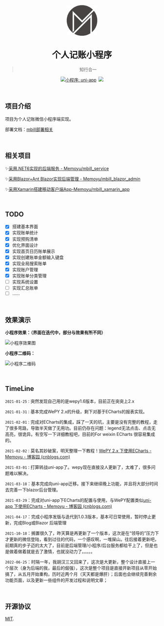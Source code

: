 <h1  align="center">
    <a href="http://memoyu.cn/">
        <img width="100" height="100" src="https://raw.githubusercontent.com/Memoyu/CoreMe/master/doc/images/memoyu.png">
    </a>
    </br>
    </br>
     <span  align="center">
          个人记账小程序
     </span>
</h1>
<div align="center">

> 知行合一

[![小程序: uni-app](https://img.shields.io/badge/小程序-uni--app-blue)](https://github.com/dcloudio/uni-app)&ensp;[![](https://img.shields.io/badge/license-MIT-3963bc.svg)](LICENSE)

</div>

&nbsp;

## 项目介绍

项目为个人记账微信小程序端实现。

部署文档：[mbill部署相关 ](https://www.yuque.com/memoyu/sz8ae0/pnbr6haohkhid0tf)

&nbsp;

## 相关项目

✨[采用.NET6实现的后端服务 - Memoyu/mbill_service](https://github.com/Memoyu/mbill_service)

✨[采用Blazor+Ant Blazor实现后端管理 - Memoyu/mbill_blazor_admin](https://github.com/Memoyu/mbill_blazor_admin)

✨[采用Xamarin搭建移动客户端App-Memoyu/mbill_xamarin_app](https://github.com/Memoyu/mbill_xamarin_app)

&nbsp;

## TODO

- [x] 搭建基本界面
- [x] 实现账单统计
- [x] 实现预购清单
- [x] 优化界面设计
- [x] 实现首页日历账单展示
- [x] 实现创建账单金额输入键盘
- [x] 实现全局搜索账单
- [x] 实现账户管理
- [x] 实现账单分类管理
- [ ] 实现系统设置
- [ ] 实现汇总账单
- [ ] ......

&nbsp;

## 效果演示

**小程序效果：（界面在迭代中，部分与效果有所不同）**

![小程序效果图](https://raw.githubusercontent.com/Memoyu/mbill_wechat_app/main/doc/%E6%95%88%E6%9E%9C%E5%9B%BE.png)

**小程序二维码：**

![小程序二维码](https://raw.githubusercontent.com/Memoyu/mbill_wechat_app/main/doc/qrcode.jpg)

&nbsp;

## TimeLine

`2021-01-25：`突然发现自己用的是wepy1.6版本，目前正在突突上2.x

`2021-01-31：`基本完成WePY 2.x的升级，剩下对基于ECharts的报表实现。

`2021-02-01：`完成对ECharts的集成，踩了一天的坑，主要是没有完整的教程，走了很多弯路，导致半天做了无用功。目前仍存在问题：legend无法点击、点击无高亮，很诡异。有空写一下详细教程吧，目前的For weixin ECharts 很容易集成的。

`2021-02-02：`莫名其妙破案，明天整理一下教程！[WePY 2.x 下使用ECharts - Memoyu - 博客园 (cnblogs.com)](https://www.cnblogs.com/memoyu/p/14360278.html)

`2021-03-01：`打算转战uni-app了。wepy现在直接没人更新了，太难了，很多问题难以解决。

`2021-03-18`：基本完成向uni-app迁移。接下来继续晚上功能，并且将大部分时间去完善一下blazor后台管理。

`2021-03-29`：完成对uni-app下ECharts的配置与使用，与WePY配置类似[uni-app 下使用ECharts - Memoyu - 博客园 (cnblogs.com)](https://www.cnblogs.com/memoyu/p/14555331.html)

`2021-04-17`：完成小程序发版与迭代到1.0.3版本，基本可日常使用，暂时停止更新，完成Blog或Blazor 后端管理

`2021-10-18`：搁置很久了，昨天算是再更新了一个版本，这次是在“领导的”压力下才更新的微信登陆，看到过往的代码，一个感叹啊，一堆屎山。往后接着更新吧，前期真的步子迈的太大了，目前是后端管理/小程序/后台服务都给干上了，但是也是做着做着就是去了激情，也就没动力了。。。。。

`2022-06-25`：时隔一年，我胡汉三又回来了，这次是大更新，整个设计直接上一个层次（身为后端的我，最后的倔强），这次是整个项目是直接开新项目从零开始搞了，从五月开始重构，历时近两个月（天天都是爆肝）；后面也会继续完善剩余功能页面，以及更新一些组件的开发过程和说明文章；

&nbsp;

## 开源协议

[MIT](LICENSE).
